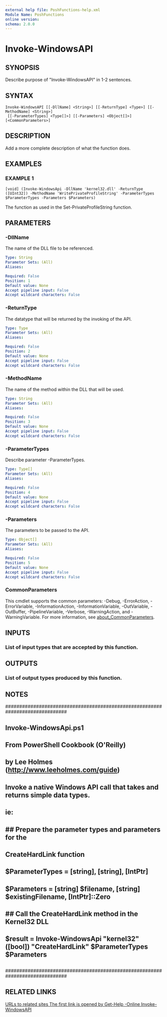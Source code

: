 ```yaml
---
external help file: PoshFunctions-help.xml
Module Name: PoshFunctions
online version:
schema: 2.0.0
---
```


# Invoke-WindowsAPI

## SYNOPSIS
Describe purpose of "Invoke-WindowsAPI" in 1-2 sentences.

## SYNTAX

```
Invoke-WindowsAPI [[-DllName] <String>] [[-ReturnType] <Type>] [[-MethodName] <String>]
 [[-ParameterTypes] <Type[]>] [[-Parameters] <Object[]>] [<CommonParameters>]
```

## DESCRIPTION
Add a more complete description of what the function does.

## EXAMPLES

### EXAMPLE 1
```
[void] (Invoke-WindowsApi -DllName 'kernel32.dll' -ReturnType ([UInt32]) -MethodName 'WritePrivateProfileString' -ParameterTypes $ParameterTypes -Parameters $Parameters)
```

The function as used in the Set-PrivateProfileString function.

## PARAMETERS

### -DllName
The name of the DLL file to be referenced.

```yaml
Type: String
Parameter Sets: (All)
Aliases:

Required: False
Position: 1
Default value: None
Accept pipeline input: False
Accept wildcard characters: False
```

### -ReturnType
The datatype that will be returned by the invoking of the API.

```yaml
Type: Type
Parameter Sets: (All)
Aliases:

Required: False
Position: 2
Default value: None
Accept pipeline input: False
Accept wildcard characters: False
```

### -MethodName
The name of the method within the DLL that will be used.

```yaml
Type: String
Parameter Sets: (All)
Aliases:

Required: False
Position: 3
Default value: None
Accept pipeline input: False
Accept wildcard characters: False
```

### -ParameterTypes
Describe parameter -ParameterTypes.

```yaml
Type: Type[]
Parameter Sets: (All)
Aliases:

Required: False
Position: 4
Default value: None
Accept pipeline input: False
Accept wildcard characters: False
```

### -Parameters
The parameters to be passed to the API.

```yaml
Type: Object[]
Parameter Sets: (All)
Aliases:

Required: False
Position: 5
Default value: None
Accept pipeline input: False
Accept wildcard characters: False
```

### CommonParameters
This cmdlet supports the common parameters: -Debug, -ErrorAction, -ErrorVariable, -InformationAction, -InformationVariable, -OutVariable, -OutBuffer, -PipelineVariable, -Verbose, -WarningAction, and -WarningVariable. For more information, see [about_CommonParameters](http://go.microsoft.com/fwlink/?LinkID=113216).

## INPUTS

### List of input types that are accepted by this function.
## OUTPUTS

### List of output types produced by this function.
## NOTES
##############################################################################
##
## Invoke-WindowsApi.ps1
##
## From PowerShell Cookbook (O'Reilly)
## by Lee Holmes (http://www.leeholmes.com/guide)
##
## Invoke a native Windows API call that takes and returns simple data types.
##
## ie:
##
## ## Prepare the parameter types and parameters for the
## CreateHardLink function
## $ParameterTypes = \[string\], \[string\], \[IntPtr\]
## $Parameters = \[string\] $filename, \[string\] $existingFilename, \[IntPtr\]::Zero
##
## ## Call the CreateHardLink method in the Kernel32 DLL
## $result = Invoke-WindowsApi "kernel32" (\[bool\]) "CreateHardLink" $ParameterTypes $Parameters
##
##############################################################################

## RELATED LINKS

[URLs to related sites
The first link is opened by Get-Help -Online Invoke-WindowsAPI]()

